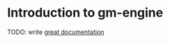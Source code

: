 # Introduction to gm-engine

TODO: write [great documentation](http://jacobian.org/writing/what-to-write/)
